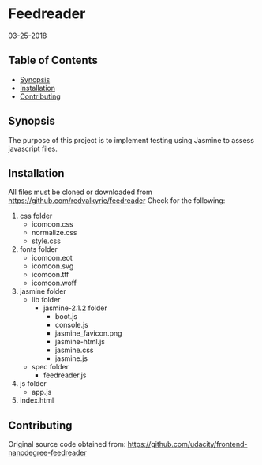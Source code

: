 # Feedreader
03-25-2018
## Table of Contents
* [Synopsis](#Synopsis)
* [Installation](#Installation)
* [Contributing](#Contributing)

## Synopsis
The purpose of this project is to implement testing using Jasmine to assess
javascript files.

## Installation
All files must be cloned or downloaded from
https://github.com/redvalkyrie/feedreader
Check for the following:
1. css folder
	- icomoon.css
	- normalize.css
	- style.css
2. fonts folder
	- icomoon.eot
	- icomoon.svg
	- icomoon.ttf
	- icomoon.woff
3. jasmine folder
	- lib folder
		- jasmine-2.1.2 folder
			- boot.js
			- console.js
			- jasmine_favicon.png
			- jasmine-html.js
			- jasmine.css
			- jasmine.js
	- spec folder
		- feedreader.js
4. js folder
	- app.js
5. index.html

## Contributing
Original source code obtained from: https://github.com/udacity/frontend-nanodegree-feedreader
